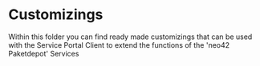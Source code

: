 # Customizings
Within this folder you can find ready made customizings that can be used with the Service Portal Client to extend the functions of the 'neo42 Paketdepot' Services